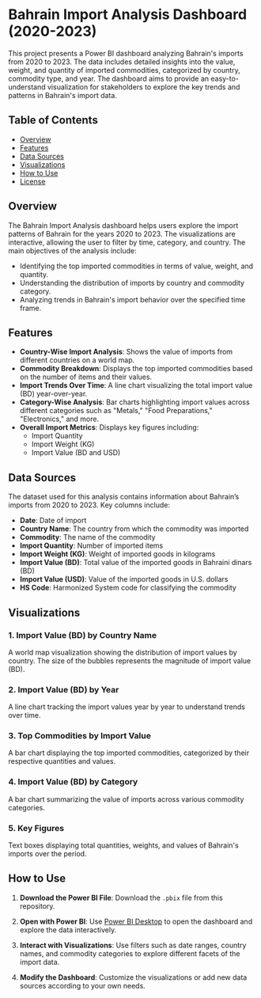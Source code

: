 # Bahrain Import Analysis Dashboard (2020-2023)

This project presents a Power BI dashboard analyzing Bahrain's imports from 2020 to 2023. The data includes detailed insights into the value, weight, and quantity of imported commodities, categorized by country, commodity type, and year. The dashboard aims to provide an easy-to-understand visualization for stakeholders to explore the key trends and patterns in Bahrain's import data.

## Table of Contents
- [Overview](#overview)
- [Features](#features)
- [Data Sources](#data-sources)
- [Visualizations](#visualizations)
- [How to Use](#how-to-use)
- [License](#license)

## Overview

The Bahrain Import Analysis dashboard helps users explore the import patterns of Bahrain for the years 2020 to 2023. The visualizations are interactive, allowing the user to filter by time, category, and country. The main objectives of the analysis include:
- Identifying the top imported commodities in terms of value, weight, and quantity.
- Understanding the distribution of imports by country and commodity category.
- Analyzing trends in Bahrain's import behavior over the specified time frame.

## Features

- **Country-Wise Import Analysis**: Shows the value of imports from different countries on a world map.
- **Commodity Breakdown**: Displays the top imported commodities based on the number of items and their values.
- **Import Trends Over Time**: A line chart visualizing the total import value (BD) year-over-year.
- **Category-Wise Analysis**: Bar charts highlighting import values across different categories such as "Metals," "Food Preparations," "Electronics," and more.
- **Overall Import Metrics**: Displays key figures including:
  - Import Quantity
  - Import Weight (KG)
  - Import Value (BD and USD)

## Data Sources

The dataset used for this analysis contains information about Bahrain’s imports from 2020 to 2023. Key columns include:
- **Date**: Date of import
- **Country Name**: The country from which the commodity was imported
- **Commodity**: The name of the commodity
- **Import Quantity**: Number of imported items
- **Import Weight (KG)**: Weight of imported goods in kilograms
- **Import Value (BD)**: Total value of the imported goods in Bahraini dinars (BD)
- **Import Value (USD)**: Value of the imported goods in U.S. dollars
- **HS Code**: Harmonized System code for classifying the commodity

## Visualizations

### 1. **Import Value (BD) by Country Name**
A world map visualization showing the distribution of import values by country. The size of the bubbles represents the magnitude of import value (BD).

### 2. **Import Value (BD) by Year**
A line chart tracking the import values year by year to understand trends over time.

### 3. **Top Commodities by Import Value**
A bar chart displaying the top imported commodities, categorized by their respective quantities and values.

### 4. **Import Value (BD) by Category**
A bar chart summarizing the value of imports across various commodity categories.

### 5. **Key Figures**
Text boxes displaying total quantities, weights, and values of Bahrain's imports over the period.

## How to Use

1. **Download the Power BI File**: 
   Download the `.pbix` file from this repository.

2. **Open with Power BI**: 
   Use [Power BI Desktop](https://powerbi.microsoft.com/en-us/downloads/) to open the dashboard and explore the data interactively.

3. **Interact with Visualizations**: 
   Use filters such as date ranges, country names, and commodity categories to explore different facets of the import data.

4. **Modify the Dashboard**: 
   Customize the visualizations or add new data sources according to your own needs.
